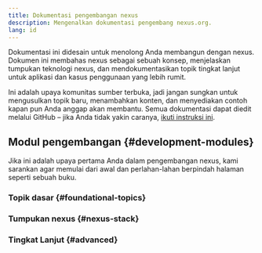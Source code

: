 ```yaml
---
title: Dokumentasi pengembangan nexus
description: Mengenalkan dokumentasi pengembang nexus.org.
lang: id
---
```


Dokumentasi ini didesain untuk menolong Anda membangun dengan nexus. Dokumen ini membahas nexus sebagai sebuah konsep, menjelaskan tumpukan teknologi nexus, dan mendokumentasikan topik tingkat lanjut untuk aplikasi dan kasus penggunaan yang lebih rumit.

Ini adalah upaya komunitas sumber terbuka, jadi jangan sungkan untuk mengusulkan topik baru, menambahkan konten, dan menyediakan contoh kapan pun Anda anggap akan membantu. Semua dokumentasi dapat diedit melalui GitHub – jika Anda tidak yakin caranya, [ikuti instruksi ini](https://github.com/nexus/nexus-org-website/tree/dev/docs/editing-markdown.md).

## Modul pengembangan {#development-modules}

Jika ini adalah upaya pertama Anda dalam pengembangan nexus, kami sarankan agar memulai dari awal dan perlahan-lahan berpindah halaman seperti sebuah buku.

### Topik dasar {#foundational-topics}

<DeveloperDocsLinks headerId="foundational-topics" />

### Tumpukan nexus {#nexus-stack}

<DeveloperDocsLinks headerId="nexus-stack" />

### Tingkat Lanjut {#advanced}

<DeveloperDocsLinks headerId="advanced" />
